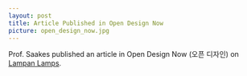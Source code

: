 ```yaml
---
layout: post
title: Article Published in Open Design Now
picture: open_design_now.jpg
---
```


Prof. Saakes published an article in Open Design Now (오픈 디자인) on <a href = "http://saakes.net/projects/lampan/">Lampan Lamps</a>.

